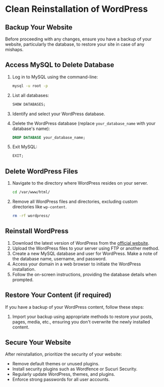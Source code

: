 # Clean Reinstallation of WordPress

## Backup Your Website

Before proceeding with any changes, ensure you have a backup of your website, particularly the database, to restore your site in case of any mishaps.

## Access MySQL to Delete Database

1. Log in to MySQL using the command-line:
    ```bash
    mysql -u root -p
    ```

2. List all databases:
    ```sql
    SHOW DATABASES;
    ```

3. Identify and select your WordPress database.

4. Delete the WordPress database (replace `your_database_name` with your database's name):
    ```sql
    DROP DATABASE your_database_name;
    ```

5. Exit MySQL:
    ```sql
    EXIT;
    ```

## Delete WordPress Files

1. Navigate to the directory where WordPress resides on your server.
   ```bash
   cd /var/www/html/
   ```
2. Remove all WordPress files and directories, excluding custom directories like `wp-content`.
    ```bash
   rm -rf wordpress/
   ```
## Reinstall WordPress

1. Download the latest version of WordPress from the [official website](https://wordpress.org/download/).
2. Upload the WordPress files to your server using FTP or another method.
3. Create a new MySQL database and user for WordPress. Make a note of the database name, username, and password.
4. Access your domain in a web browser to initiate the WordPress installation.
5. Follow the on-screen instructions, providing the database details when prompted.

## Restore Your Content (if required)

If you have a backup of your WordPress content, follow these steps:

1. Import your backup using appropriate methods to restore your posts, pages, media, etc., ensuring you don't overwrite the newly installed content.

## Secure Your Website

After reinstallation, prioritize the security of your website:

- Remove default themes or unused plugins.
- Install security plugins such as Wordfence or Sucuri Security.
- Regularly update WordPress, themes, and plugins.
- Enforce strong passwords for all user accounts.
